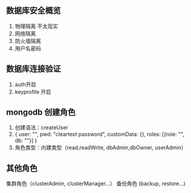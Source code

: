 ## 数据库安全概览
1. 物理隔离 不太现实
2. 网络隔离
3. 防火墙隔离
4. 用户名密码

## 数据库连接验证
1. auth开启
2. keyprofile 开启

## mongodb 创建角色
1. 创建语法：createUser
2. {
	user: "<name>",
	pwd: "cleartext password",
	customData: {<any infomation>},
	roles: [{role: "<role>", db: "<database>"}]
}
3. 角色类型：内建类型（read,readWrite, dbAdmin,dbOwner, userAdmin）

## 其他角色
集群角色（clusterAdmin, clusterManager...）
备份角色 (backup, restore...)
